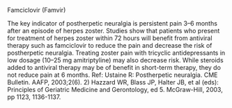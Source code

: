 Famciclovir (Famvir)

The key indicator of postherpetic neuralgia is persistent pain 3–6 months after an episode of herpes zoster. Studies show that patients who present for treatment of herpes zoster within 72 hours will benefit from antiviral therapy such as famciclovir to reduce the pain and decrease the risk of postherpetic neuralgia. Treating zoster pain with tricyclic antidepressants in low dosage (10–25 mg amitriptyline) may also decrease risk. While steroids added to antiviral therapy may be of benefit in short-term therapy, they do not reduce pain at 6 months. Ref: Ustaine R: Postherpetic neuralgia. CME Bulletin. AAFP, 2003;2(6). 2) Hazzard WR, Blass JP, Halter JB, et al (eds): Principles of Geriatric Medicine and Gerontology, ed 5. McGraw-Hill, 2003, pp 1123, 1136-1137.
